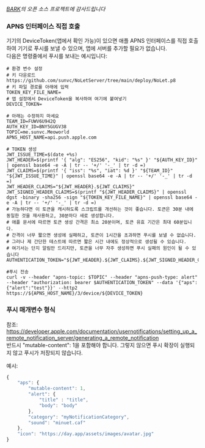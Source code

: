 
*[BARK](https://github.com/Finb/Bark)의 오픈 소스 프로젝트에 감사드립니다*
### APNS 인터페이스 직접 호출
기기의 DeviceToken(앱에서 확인 가능)이 있으면 애플 APNS 인터페이스를 직접 호출하여 기기로 푸시를 보낼 수 있으며, 앱에 서버를 추가할 필요가 없습니다.<br>
다음은 명령줄에서 푸시를 보내는 예시입니다:

```shell
# 환경 변수 설정
# 키 다운로드 https://github.com/sunvc/NoLetServer/tree/main/deploy/NoLet.p8
# 키 파일 경로를 아래에 입력
TOKEN_KEY_FILE_NAME= 
# 앱 설정에서 DeviceToken을 복사하여 여기에 붙여넣기
DEVICE_TOKEN=

# 아래는 수정하지 마세요
TEAM_ID=FUWV6U942Q
AUTH_KEY_ID=BNY5GUGV38
TOPIC=me.sunvc.Meoworld
APNS_HOST_NAME=api.push.apple.com

# TOKEN 생성
JWT_ISSUE_TIME=$(date +%s)
JWT_HEADER=$(printf '{ "alg": "ES256", "kid": "%s" }' "${AUTH_KEY_ID}" | openssl base64 -e -A | tr -- '+/' '-_' | tr -d =)
JWT_CLAIMS=$(printf '{ "iss": "%s", "iat": %d }' "${TEAM_ID}" "${JWT_ISSUE_TIME}" | openssl base64 -e -A | tr -- '+/' '-_' | tr -d =)
JWT_HEADER_CLAIMS="${JWT_HEADER}.${JWT_CLAIMS}"
JWT_SIGNED_HEADER_CLAIMS=$(printf "${JWT_HEADER_CLAIMS}" | openssl dgst -binary -sha256 -sign "${TOKEN_KEY_FILE_NAME}" | openssl base64 -e -A | tr -- '+/' '-_' | tr -d =)
# 가능하다면 이 토큰을 캐시하도록 스크립트를 개선하는 것이 좋습니다. 토큰은 30분 내에 동일한 것을 재사용하고, 30분마다 새로 생성합니다.
# 애플 문서에 따르면 토큰 생성 간격은 최소 20분이며, 토큰 유효 기간은 최대 60분입니다.
# 간격이 너무 짧으면 생성에 실패하고, 토큰이 1시간을 초과하면 푸시를 보낼 수 없습니다.
# 그러나 제 간단한 테스트에 따르면 짧은 시간 내에도 정상적으로 생성될 수 있습니다.
# 여기서는 단지 알림만 드리지만, 토큰을 너무 자주 생성하면 푸시 실패의 원인이 될 수 있습니다
AUTHENTICATION_TOKEN="${JWT_HEADER}.${JWT_CLAIMS}.${JWT_SIGNED_HEADER_CLAIMS}"

#푸시 전송
curl -v --header "apns-topic: $TOPIC" --header "apns-push-type: alert" --header "authorization: bearer $AUTHENTICATION_TOKEN" --data '{"aps":{"alert":"test"}}' --http2 https://${APNS_HOST_NAME}/3/device/${DEVICE_TOKEN}

```

### 푸시 매개변수 형식
참조: https://developer.apple.com/documentation/usernotifications/setting_up_a_remote_notification_server/generating_a_remote_notification<br>
반드시 "mutable-content": 1을 포함해야 합니다. 그렇지 않으면 푸시 확장이 실행되지 않고 푸시가 저장되지 않습니다.<br>

예시:
```js
{
    "aps": {
        "mutable-content": 1,
        "alert": {
            "title" : "title",
            "body": "body"
        },
        "category": "myNotificationCategory",
        "sound": "minuet.caf"
    },
    "icon": "https://day.app/assets/images/avatar.jpg"
}
```